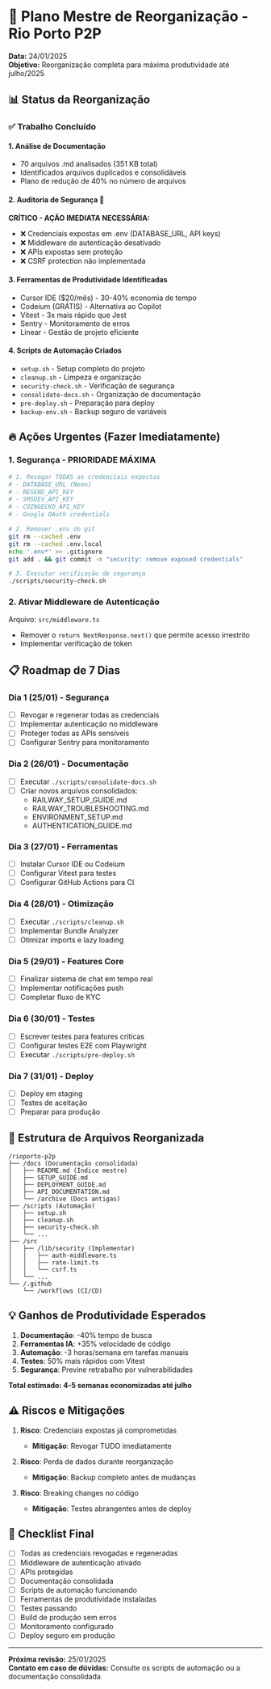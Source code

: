 # 🎯 Plano Mestre de Reorganização - Rio Porto P2P

**Data:** 24/01/2025  
**Objetivo:** Reorganização completa para máxima produtividade até julho/2025

## 📊 Status da Reorganização

### ✅ Trabalho Concluído

#### 1. **Análise de Documentação**
- 70 arquivos .md analisados (351 KB total)
- Identificados arquivos duplicados e consolidáveis
- Plano de redução de 40% no número de arquivos

#### 2. **Auditoria de Segurança** 🚨
**CRÍTICO - AÇÃO IMEDIATA NECESSÁRIA:**
- ❌ Credenciais expostas em .env (DATABASE_URL, API keys)
- ❌ Middleware de autenticação desativado
- ❌ APIs expostas sem proteção
- ❌ CSRF protection não implementada

#### 3. **Ferramentas de Produtividade Identificadas**
- Cursor IDE ($20/mês) - 30-40% economia de tempo
- Codeium (GRÁTIS) - Alternativa ao Copilot
- Vitest - 3x mais rápido que Jest
- Sentry - Monitoramento de erros
- Linear - Gestão de projeto eficiente

#### 4. **Scripts de Automação Criados**
- `setup.sh` - Setup completo do projeto
- `cleanup.sh` - Limpeza e organização
- `security-check.sh` - Verificação de segurança
- `consolidate-docs.sh` - Organização de documentação
- `pre-deploy.sh` - Preparação para deploy
- `backup-env.sh` - Backup seguro de variáveis

## 🔥 Ações Urgentes (Fazer Imediatamente)

### 1. **Segurança - PRIORIDADE MÁXIMA**
```bash
# 1. Revogar TODAS as credenciais expostas
# - DATABASE_URL (Neon)
# - RESEND_API_KEY
# - SMSDEV_API_KEY
# - COINGECKO_API_KEY
# - Google OAuth credentials

# 2. Remover .env do git
git rm --cached .env
git rm --cached .env.local
echo '.env*' >> .gitignore
git add . && git commit -m "security: remove exposed credentials"

# 3. Executar verificação de segurança
./scripts/security-check.sh
```

### 2. **Ativar Middleware de Autenticação**
Arquivo: `src/middleware.ts`
- Remover o `return NextResponse.next()` que permite acesso irrestrito
- Implementar verificação de token

## 📋 Roadmap de 7 Dias

### Dia 1 (25/01) - Segurança
- [ ] Revogar e regenerar todas as credenciais
- [ ] Implementar autenticação no middleware
- [ ] Proteger todas as APIs sensíveis
- [ ] Configurar Sentry para monitoramento

### Dia 2 (26/01) - Documentação
- [ ] Executar `./scripts/consolidate-docs.sh`
- [ ] Criar novos arquivos consolidados:
  - RAILWAY_SETUP_GUIDE.md
  - RAILWAY_TROUBLESHOOTING.md
  - ENVIRONMENT_SETUP.md
  - AUTHENTICATION_GUIDE.md

### Dia 3 (27/01) - Ferramentas
- [ ] Instalar Cursor IDE ou Codeium
- [ ] Configurar Vitest para testes
- [ ] Configurar GitHub Actions para CI

### Dia 4 (28/01) - Otimização
- [ ] Executar `./scripts/cleanup.sh`
- [ ] Implementar Bundle Analyzer
- [ ] Otimizar imports e lazy loading

### Dia 5 (29/01) - Features Core
- [ ] Finalizar sistema de chat em tempo real
- [ ] Implementar notificações push
- [ ] Completar fluxo de KYC

### Dia 6 (30/01) - Testes
- [ ] Escrever testes para features críticas
- [ ] Configurar testes E2E com Playwright
- [ ] Executar `./scripts/pre-deploy.sh`

### Dia 7 (31/01) - Deploy
- [ ] Deploy em staging
- [ ] Testes de aceitação
- [ ] Preparar para produção

## 🚀 Estrutura de Arquivos Reorganizada

```
/rioporto-p2p
├── /docs (Documentação consolidada)
│   ├── README.md (Índice mestre)
│   ├── SETUP_GUIDE.md
│   ├── DEPLOYMENT_GUIDE.md
│   ├── API_DOCUMENTATION.md
│   └── /archive (Docs antigas)
├── /scripts (Automação)
│   ├── setup.sh
│   ├── cleanup.sh
│   ├── security-check.sh
│   └── ...
├── /src
│   ├── /lib/security (Implementar)
│   │   ├── auth-middleware.ts
│   │   ├── rate-limit.ts
│   │   └── csrf.ts
│   └── ...
└── /.github
    └── /workflows (CI/CD)
```

## 💡 Ganhos de Produtividade Esperados

1. **Documentação**: -40% tempo de busca
2. **Ferramentas IA**: +35% velocidade de código
3. **Automação**: -3 horas/semana em tarefas manuais
4. **Testes**: 50% mais rápidos com Vitest
5. **Segurança**: Previne retrabalho por vulnerabilidades

**Total estimado: 4-5 semanas economizadas até julho**

## ⚠️ Riscos e Mitigações

1. **Risco**: Credenciais expostas já comprometidas
   - **Mitigação**: Revogar TUDO imediatamente

2. **Risco**: Perda de dados durante reorganização
   - **Mitigação**: Backup completo antes de mudanças

3. **Risco**: Breaking changes no código
   - **Mitigação**: Testes abrangentes antes de deploy

## 📝 Checklist Final

- [ ] Todas as credenciais revogadas e regeneradas
- [ ] Middleware de autenticação ativado
- [ ] APIs protegidas
- [ ] Documentação consolidada
- [ ] Scripts de automação funcionando
- [ ] Ferramentas de produtividade instaladas
- [ ] Testes passando
- [ ] Build de produção sem erros
- [ ] Monitoramento configurado
- [ ] Deploy seguro em produção

---

**Próxima revisão:** 25/01/2025  
**Contato em caso de dúvidas:** Consulte os scripts de automação ou a documentação consolidada